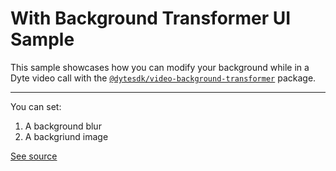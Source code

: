 # With Background Transformer UI Sample

This sample showcases how you can modify your background while in a Dyte video call
with the [`@dytesdk/video-background-transformer`](https://www.npmjs.com/package/@dytesdk/video-background-transformer) package.

---

You can set:

1. A background blur
2. A backgriund image

<!-- With blur:

![A screenshot of using background blur](./screenshot-blur.png)

With background image:

![A screenshot of using a background image](./screenshot-image.png) -->

[See source](./src/app/app.component.ts)
